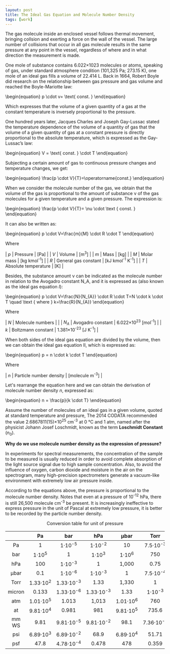 ```yaml
---
layout: post
title: The Ideal Gas Equation and Molecule Number Density
tags: [work]
---
```


<!-- MathJax 公式书写 -->
<head>
    <script src="https://cdn.mathjax.org/mathjax/latest/MathJax.js?config=TeX-AMS-MML_HTMLorMML" type="text/javascript"></script>
    <script type="text/x-mathjax-config">
        MathJax.Hub.Config({
            tex2jax: {
            skipTags: ['script', 'noscript', 'style', 'textarea', 'pre'],
            inlineMath: [['$','$']]
            }
        });
    </script>
</head>

The gas molecule inside an enclosed vessel follows thermal movement, bringing collsion and exerting a force on the wall of the vessel. The large number of collisions that occur in all gas molecule results in the same pressure at any point in the vessel, regardless of where and in what direction the measurement is made.


One mole of substance contains 6.022×1023 molecules or atoms, speaking of gas, under standard atmosphere condition (101,325 Pa; 273.15 K), one mole of an ideal gas fills a volume of 22.414 L. Back in 1664, Robert Boyle did research on the relationship between gas pressure and gas volume and reached the Boyle-Mariotte law:

\begin{equation}
p \cdot v= \text{ const. }
\end{equation}

Which expresses that the volume of a given quantity of a gas at the constant temperature is inversely proportional to the pressure.

One hundred years later, Jacques Charles and Joseph Gay-Lussac stated the temperature dependence of the volume of a quantity of gas that the volume of a given quantity of gas at a constant pressure is directly proportional to the absolute temperature, which is expressed as the Gay-Lussac’s law:

\begin{equation}
V = \text{ const. } \cdot T
\end{equation}

Subjecting a certain amount of gas to continuous pressure changes and temperature changes, we get:

\begin{equation}
\frac{p \cdot V}{T}=\operatorname{const.}
\end{equation}

When we consider the molecule number of the gas, we obtain that the volume of the gas is proportional to the amount of substance ν of the gas molecules for a given temperature and a given pressure. The expression is:

\begin{equation}
\frac{p \cdot V}{T}= \nu \cdot \text { const. }
\end{equation}

It can also be written as:

\begin{equation}
p \cdot V=\frac{m}{M} \cdot R \cdot T
\end{equation}

Where

| $p$ | Pressure | [Pa] |
| $V$ | Volume | [m<sup>3</sup>] |
| $m$ | Mass | [kg] |
| $M$ | Molar mass | [kg  kmol<sup>-1</sup>] |
| $R$ | General gas constant | [kJ kmol<sup>-1</sup> K<sup>-1</sup>] |
| $T$ | Absolute temperature | [K] |

Besides, the substance amount ν can be indicated as the molecule number in relation to the Avogadro constant N_A, and it is expressed as (also known as the ideal gas equation $I$):

\begin{equation}
p \cdot V=\frac{N}{N_{A}} \cdot R \cdot T=N \cdot k \cdot T \quad \text { where } k=\frac{R}{N_{A}}
\end{equation}

Where

| $N$ | Molecule numbers | |
| $N_{A}$ | Avogadro constant | 6.022×10<sup>23</sup> [mol<sup>-1</sup>] |
| $k$ | Boltzmann constant | 1.381×10<sup>-23</sup> [J K<sup>-1</sup>] |

When both sides of the ideal gas equation are divided by the volume, then we can obtain the ideal gas equation II, which is expressed as:

\begin{equation}
p = n \cdot k \cdot T
\end{equation}

Where

| $n$ | Particle number density | [molecule m<sup>-3</sup>] |

Let's rearrange the equation here and we can obtain the derivation of molecule number density $n$, expressed as:

\begin{equation}
n = \frac{p}{k \cdot T}
\end{equation}

Assume the number of molecules of an ideal gas in a given volume, quoted at standard temperature and pressure, The 2014 CODATA recommended the value 2.6867811(15)×10<sup>25</sup> cm<sup>-3</sup> at 0 &deg;C and 1 atm, named after the physicist Johann Josef Loschmidt, known as the term **Loschmidt Constant** ($n_{0}$).

**Why do we use molecule number density as the expression of pressure?**

In experiments for spectral measurements, the concentration of the sample to be measured is usually reduced in order to avoid complete absorption of the light source signal due to high sample concentration. Also, to avoid the influence of oxygen, carbon dioxide and moisture in the air on the spectrogram, many high-precision spectrometers generate a vacuum-like environment with extremely low air pressure inside. 

According to the equations above, the pressure is proportional to the molecule number density. Notes that even at a pressure of 10<sup>-12</sup> hPa, there is still 26,500 molecule cm<sup>-3</sup> be present. It is increasingly ineffective to express pressure in the unit of Pascal at extremely low pressure, it is better to be recorded by the particle number density.

<center> Conversion table for unit of pressure </center>

|        |    Pa    |    bar    |    hPa    |   µbar   |    Torr   |  micron  |    atm    |     at    |   mm WS   |    psi    |    psf    |
|:------:|:--------:|:---------:|:---------:|:--------:|:---------:|:--------:|:---------:|:---------:|:---------:|:---------:|:---------:|
| Pa     | 1        | 1·10<sup>-5</sup>    | 1·10<sup>-2</sup>    | 10       | 7.5·10<sup>-3</sup>  | 7.5      | 9.87·10<sup>-6</sup> | 1.02·10<sup>-5</sup> | 0.102     | 1.45·10<sup>-4</sup> | 2.09·10<sup>-2</sup> |
| bar    | 1·10<sup>5</sup>    | 1         | 1·10<sup>3</sup>     | 1·10<sup>6</sup>    | 750       | 7.5·10<sup>5</sup>  | 0.987     | 1.02      | 1.02·10<sup>4</sup>  | 14.5      | 2.09·10<sup>3</sup>  |
| hPa    | 100      | 1·10<sup>-3</sup>    | 1         | 1,000    | 0.75      | 750      | 9.87·10<sup>-4</sup> | 1.02·10<sup>-3</sup> | 10.2      | 1.45·10<sup>-2</sup> | 2.09      |
| µbar   | 0.1      | 1·10<sup>-6</sup>    | 1·10<sup>-3</sup>    | 1        | 7.5·10<sup>-4</sup>  | 0.75     | 9.87·10<sup>-7</sup> | 1.02·10<sup>-6</sup> | 1.02·10<sup>-2</sup> | 1.45·10<sup>-5</sup> | 2.09·10<sup>-3</sup> |
| Torr   | 1.33·10<sup>2</sup> | 1.33·10<sup>-3</sup> | 1.33      | 1,330    | 1         | 1,000    | 1.32·10<sup>-3</sup> | 1.36·10<sup>-3</sup> | 13.6      | 1.93·10<sup>-2</sup> | 2.78      |
| micron | 0.133    | 1.33·10<sup>-6</sup> | 1.33·10<sup>-3</sup> | 1.33     | 1·10<sup>-3</sup>    | 1        | 1.32·10<sup>-6</sup> | 1.36·10<sup>-6</sup> | 1.36·10<sup>-2</sup> | 1.93·10<sup>-5</sup> | 2.78·10<sup>-3</sup> |
| atm    | 1.01·10<sup>5</sup> | 1.013     | 1,013     | 1.01·10<sup>6</sup> | 760       | 7.6·10<sup>5</sup>  | 1         | 1.03      | 1.03·10<sup>4</sup>  | 14.7      | 2.12·10<sup>3</sup>  |
| at     | 9.81·10<sup>4</sup> | 0.981     | 981       | 9.81·10<sup>5</sup> | 735.6     | 7.36·10<sup>5</sup> | 0.968     | 1         | 1·10<sup>-4</sup>    | 14.2      | 2.04·10<sup>3</sup>  |
| mm WS  | 9.81     | 9.81·10<sup>-5</sup> | 9.81·10<sup>-2</sup> | 98.1     | 7.36·10<sup>-2</sup> | 73.6     | 9.68·10<sup>-5</sup> | 1·10<sup>-4</sup>    | 1         | 1.42·10<sup>-3</sup> | 0.204     |
| psi    | 6.89·10<sup>3</sup> | 6.89·10<sup>-2</sup> | 68.9      | 6.89·10<sup>4</sup> | 51.71     | 5.17·10<sup>4</sup> | 6.8·10<sup>-2</sup>  | 7.02·10<sup>-2</sup> | 702       | 1         | 144       |
| psf    | 47.8     | 4.78·10<sup>-4</sup> | 0.478     | 478      | 0.359     | 359      | 4.72·10<sup>-4</sup> | 4.87·10<sup>-4</sup> | 4.87      | 6.94·10<sup>-3</sup> | 1         |


